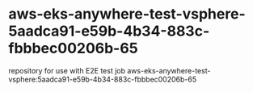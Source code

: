 # aws-eks-anywhere-test-vsphere-5aadca91-e59b-4b34-883c-fbbbec00206b-65
repository for use with E2E test job aws-eks-anywhere-test-vsphere:5aadca91-e59b-4b34-883c-fbbbec00206b-65
